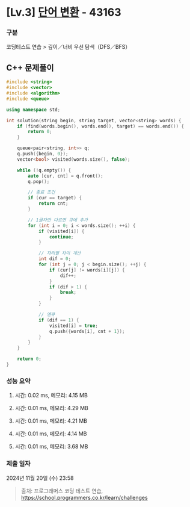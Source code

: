 # [Lv.3] [단어 변환](https://school.programmers.co.kr/learn/courses/30/lessons/43163?language=cpp) - 43163 

### 구분

코딩테스트 연습 > 깊이／너비 우선 탐색（DFS／BFS）

## C++ 문제풀이

```cpp
#include <string>
#include <vector>
#include <algorithm> 
#include <queue>

using namespace std;

int solution(string begin, string target, vector<string> words) {
    if (find(words.begin(), words.end(), target) == words.end()) {
        return 0;
    }

    queue<pair<string, int>> q;
    q.push({begin, 0});
    vector<bool> visited(words.size(), false);

    while (!q.empty()) {
        auto [cur, cnt] = q.front();
        q.pop();

        // 종료 조건
        if (cur == target) {
            return cnt;
        }

        // 1글자만 다르면 큐에 추가
        for (int i = 0; i < words.size(); ++i) {
            if (visited[i]) { 
                continue;
            }

            // 자리별 차이 계산
            int dif = 0;
            for (int j = 0; j < begin.size(); ++j) {
                if (cur[j] != words[i][j]) {
                    dif++;
                }
                if (dif > 1) {
                    break;
                }
            }

            // 엔큐
            if (dif == 1) {
                visited[i] = true;
                q.push({words[i], cnt + 1});
            }
        }
    }

    return 0;
}

```

### 성능 요약

1. 시간: 0.02 ms, 메모리: 4.15 MB

2. 시간: 0.01 ms, 메모리: 4.29 MB
3. 시간: 0.01 ms, 메모리: 4.21 MB
4. 시간: 0.01 ms, 메모리: 4.14 MB
5. 시간: 0.01 ms, 메모리: 3.68 MB

### 제출 일자

2024년 11월 20일 (수) 23:58

> 출처: 프로그래머스 코딩 테스트 연습, https://school.programmers.co.kr/learn/challenges